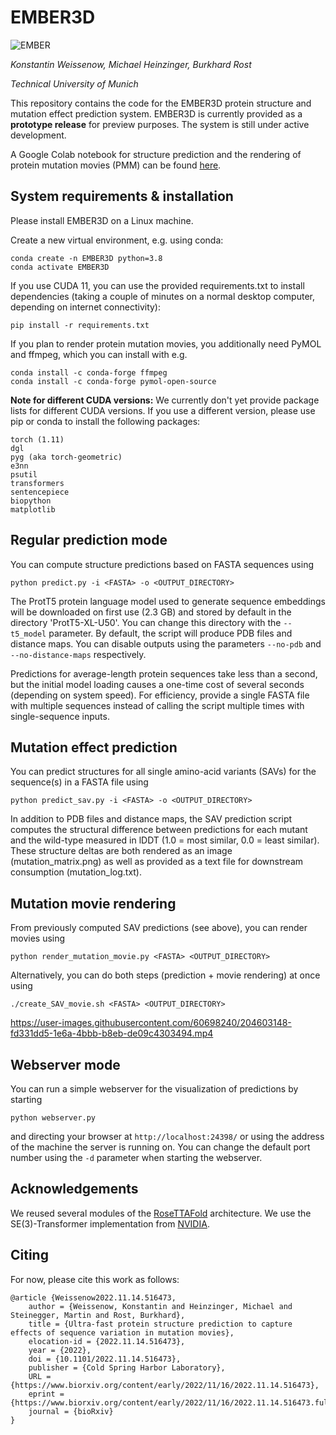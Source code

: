 # EMBER3D
![EMBER](https://rostlab.org/~conpred/EMBER_sketch_small.png "EMBER")

*Konstantin Weissenow, Michael Heinzinger, Burkhard Rost*

*Technical University of Munich*

This repository contains the code for the EMBER3D protein structure and mutation effect prediction system. EMBER3D is currently provided as a **prototype release** for preview purposes. The system is still under active development.

A Google Colab notebook for structure prediction and the rendering of protein mutation movies (PMM) can be found [here](https://colab.research.google.com/drive/16qMVCRKPSLPI08vLxVZnBEB70qYKLqTV).

## System requirements & installation

Please install EMBER3D on a Linux machine.

Create a new virtual environment, e.g. using conda:
```
conda create -n EMBER3D python=3.8
conda activate EMBER3D
```

If you use CUDA 11, you can use the provided requirements.txt to install dependencies (taking a couple of minutes on a normal desktop computer, depending on internet connectivity):
```
pip install -r requirements.txt
```

If you plan to render protein mutation movies, you additionally need PyMOL and ffmpeg, which you can install with e.g.
```
conda install -c conda-forge ffmpeg
conda install -c conda-forge pymol-open-source
```

**Note for different CUDA versions:** We currently don't yet provide package lists for different CUDA versions. If you use a different version, please use pip or conda to install the following packages:
```
torch (1.11)
dgl
pyg (aka torch-geometric)
e3nn
psutil
transformers
sentencepiece
biopython
matplotlib
```

## Regular prediction mode

You can compute structure predictions based on FASTA sequences using
```
python predict.py -i <FASTA> -o <OUTPUT_DIRECTORY>
```

The ProtT5 protein language model used to generate sequence embeddings will be downloaded on first use (2.3 GB) and stored by default in the directory 'ProtT5-XL-U50'. You can change this directory with the `--t5_model` parameter.
By default, the script will produce PDB files and distance maps. You can disable outputs using the parameters `--no-pdb` and `--no-distance-maps` respectively.

Predictions for average-length protein sequences take less than a second, but the initial model loading causes a one-time cost of several seconds (depending on system speed). For efficiency, provide a single FASTA file with multiple sequences instead of calling the script multiple times with single-sequence inputs.

## Mutation effect prediction

You can predict structures for all single amino-acid variants (SAVs) for the sequence(s) in a FASTA file using
```
python predict_sav.py -i <FASTA> -o <OUTPUT_DIRECTORY>
```

In addition to PDB files and distance maps, the SAV prediction script computes the structural difference between predictions for each mutant and the wild-type measured in lDDT (1.0 = most similar, 0.0 = least similar). These structure deltas are both rendered as an image (mutation_matrix.png) as well as provided as a text file for downstream consumption (mutation_log.txt).

## Mutation movie rendering

From previously computed SAV predictions (see above), you can render movies using
```
python render_mutation_movie.py <FASTA> <OUTPUT_DIRECTORY>
```

Alternatively, you can do both steps (prediction + movie rendering) at once using
```
./create_SAV_movie.sh <FASTA> <OUTPUT_DIRECTORY>
```



https://user-images.githubusercontent.com/60698240/204603148-fd331dd5-1e6a-4bbb-b8eb-de09c4303494.mp4



## Webserver mode

You can run a simple webserver for the visualization of predictions by starting
```
python webserver.py
```
and directing your browser at `http://localhost:24398/` or using the address of the machine the server is running on. You can change the default port number using the `-d` parameter when starting the webserver.

## Acknowledgements

We reused several modules of the [RoseTTAFold](https://github.com/RosettaCommons/RoseTTAFold) architecture. We use the SE(3)-Transformer implementation from [NVIDIA](https://github.com/NVIDIA/DeepLearningExamples/tree/master/DGLPyTorch/DrugDiscovery/SE3Transformer).

## Citing

For now, please cite this work as follows:
```
@article {Weissenow2022.11.14.516473,
	author = {Weissenow, Konstantin and Heinzinger, Michael and Steinegger, Martin and Rost, Burkhard},
	title = {Ultra-fast protein structure prediction to capture effects of sequence variation in mutation movies},
	elocation-id = {2022.11.14.516473},
	year = {2022},
	doi = {10.1101/2022.11.14.516473},
	publisher = {Cold Spring Harbor Laboratory},
	URL = {https://www.biorxiv.org/content/early/2022/11/16/2022.11.14.516473},
	eprint = {https://www.biorxiv.org/content/early/2022/11/16/2022.11.14.516473.full.pdf},
	journal = {bioRxiv}
}
```
